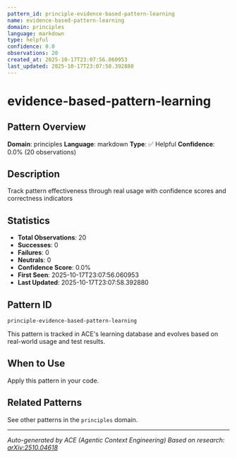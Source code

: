 ```yaml
---
pattern_id: principle-evidence-based-pattern-learning
name: evidence-based-pattern-learning
domain: principles
language: markdown
type: helpful
confidence: 0.0
observations: 20
created_at: 2025-10-17T23:07:56.060953
last_updated: 2025-10-17T23:07:58.392880
---
```

# evidence-based-pattern-learning

## Pattern Overview

**Domain**: principles
**Language**: markdown
**Type**: ✅ Helpful
**Confidence**: 0.0% (20 observations)

## Description

Track pattern effectiveness through real usage with confidence scores and correctness indicators

## Statistics

- **Total Observations**: 20
- **Successes**: 0
- **Failures**: 0
- **Neutrals**: 0
- **Confidence Score**: 0.0%
- **First Seen**: 2025-10-17T23:07:56.060953
- **Last Updated**: 2025-10-17T23:07:58.392880

## Pattern ID

```
principle-evidence-based-pattern-learning
```

This pattern is tracked in ACE's learning database and evolves based on real-world usage and test results.

## When to Use

Apply this pattern in your code.

## Related Patterns

See other patterns in the `principles` domain.

---

*Auto-generated by ACE (Agentic Context Engineering)*
*Based on research: [arXiv:2510.04618](https://arxiv.org/abs/2510.04618)*
